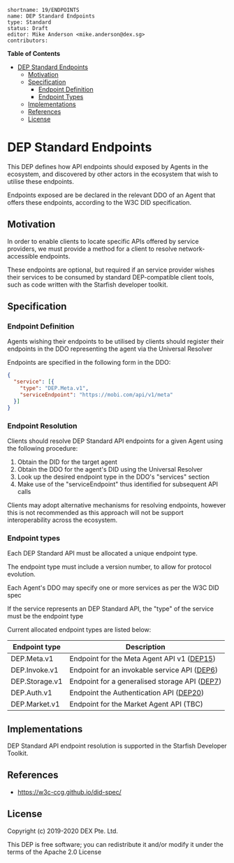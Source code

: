 ```
shortname: 19/ENDPOINTS
name: DEP Standard Endpoints
type: Standard
status: Draft
editor: Mike Anderson <mike.anderson@dex.sg>
contributors:
```

**Table of Contents**

<!--ts-->

   * [DEP Standard Endpoints](#dep-standard-endpoints)
      * [Motivation](#motivation)
      * [Specification](#specification)
         * [Endpoint Definition](#endpoint-definition)
         * [Endpoint Types](#endpoint-types)
      * [Implementations](#implementations)
      * [References](#references)
      * [License](#license)

<!--te-->

# DEP Standard Endpoints

This DEP defines how API endpoints should exposed by Agents in the ecosystem, and discovered
by other actors in the ecosystem that wish to utilise these endpoints.

Endpoints exposed are be declared in the relevant DDO of an Agent that offers these endpoints,
according to the W3C DID specification.


## Motivation

In order to enable clients to locate specific APIs offered by service providers, we must provide a 
method for a client to resolve network-accessible endpoints.

These endpoints are optional, but required if an service provider wishes their services 
to be consumed by standard DEP-compatible client tools, such as code written with the Starfish
developer toolkit.


## Specification

### Endpoint Definition

Agents wishing their endpoints to be utilised by clients should register their endpoints in the DDO
representing the agent via the Universal Resolver

Endpoints are specified in the following form in the DDO:

```json
{
  "service": [{
    "type": "DEP.Meta.v1",
    "serviceEndpoint": "https://mobi.com/api/v1/meta"
  }]
}
```

### Endpoint Resolution

Clients should resolve DEP Standard API endpoints for a given Agent using the following procedure:
1. Obtain the DID for the target agent
2. Obtain the DDO for the agent's DID using the Universal Resolver
3. Look up the desired endpoint type in the DDO's "services" section
4. Make use of the "serviceEndpoint" thus identified for subsequent API calls

Clients may adopt alternative mechanisms for resolving endpoints, however this is not 
recommended as this approach will not be support interoperability across the ecosystem.

### Endpoint types

Each DEP Standard API must be allocated a unique endpoint type.

The endpoint type must include a version number, to allow for protocol evolution.

Each Agent's DDO may specify one or more services as per the W3C DID spec

If the service represents an DEP Standard API, the "type" of the service must be the endpoint type

Current allocated endpoint types are listed below:

Endpoint type           |   Description
------------------------|----------------------
DEP.Meta.v1           | Endpoint for the Meta Agent API v1 ([DEP15](https://github.com/DEX-Company/DEPs/tree/master/15))
DEP.Invoke.v1         | Endpoint for an invokable service API ([DEP6](https://github.com/DEX-Company/DEPs/tree/master/6))
DEP.Storage.v1        | Endpoint for a generalised storage API ([DEP7](https://github.com/DEX-Company/DEPs/tree/master/7))
DEP.Auth.v1           | Endpoint the Authentication API ([DEP20](https://github.com/DEX-Company/DEPs/tree/master/20))
DEP.Market.v1         | Endpoint for the Market Agent API (TBC)

## Implementations

DEP Standard API endpoint resolution is supported in the Starfish Developer Toolkit.

## References

* https://w3c-ccg.github.io/did-spec/

## License

Copyright (c) 2019-2020 DEX Pte. Ltd.

This DEP is free software; you can redistribute it and/or modify it under the terms of the Apache 2.0 License
